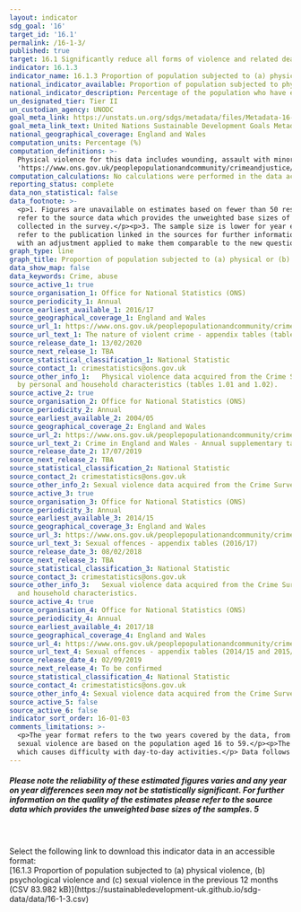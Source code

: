 ```yaml
---
layout: indicator
sdg_goal: '16'
target_id: '16.1'
permalink: /16-1-3/
published: true
target: 16.1 Significantly reduce all forms of violence and related death rates everywhere
indicator: 16.1.3
indicator_name: 16.1.3 Proportion of population subjected to (a) physical violence, (b) psychological violence and (c) sexual violence in the previous 12 months
national_indicator_available: Proportion of population subjected to physical and sexual violence in the previous 12 months
national_indicator_description: Percentage of the population who have experienced physical violence and/or sexual violence in the last 12 months. 
un_designated_tier: Tier II
un_custodian_agency: UNODC
goal_meta_link: https://unstats.un.org/sdgs/metadata/files/Metadata-16-01-03.pdf
goal_meta_link_text: United Nations Sustainable Development Goals Metadata (PDF 217 KB)
national_geographical_coverage: England and Wales
computation_units: Percentage (%)
computation_definitions: >-
  Physical violence for this data includes wounding, assault with minor injury and assault without injury. Sexual violence for this data refers to any sexual violence, including attempts. For details of the CSEW, see the <a href=
  'https://www.ons.gov.uk/peoplepopulationandcommunity/crimeandjustice/methodologies/userguidetocrimestatisticsforenglandandwales'>User guide to crime statistics for England and Wales.</a>
computation_calculations: No calculations were performed in the data acquisition of this indicator as appropriate data was readily available in the final format specified by this indicator.
reporting_status: complete
data_non_statistical: false
data_footnote: >-
  <p>1. Figures are unavailable on estimates based on fewer than 50 respondents.</p><p>2. Please note the reliability of these estimated figures varies and any year on year differences seen may not be statistically significant. For further information on the quality of the estimates please
  refer to the source data which provides the unweighted base sizes of the samples.</p><p>Physical violence - 1. Physical violence includes wounding, assault with minor injury and assault without injury.</p><p>2. Data broken down by income is not available for 18/19 as this data was not
  collected in the survey.</p><p>3. The sample size is lower for year ending March 2018 and March 2019 due to use of a split-sample experiment.</p><p>Sexual violence - 1. The sample size is lower between 2010/11 and 2012/13 due to use of a split-sample experiment in these years. Please
  refer to the publication linked in the sources for further information.</p><p>2. New questions were introduced into the survey in 2012/13, and estimates from this year onwards are calculated using these new questions. Estimates for earlier years are calculated from the original questions
  with an adjustment applied to make them comparable to the new questions.</p>
graph_type: line
graph_title: Proportion of population subjected to (a) physical or (b) sexual violence in the last 12 months
data_show_map: false
data_keywords: Crime, abuse
source_active_1: true
source_organisation_1: Office for National Statistics (ONS)
source_periodicity_1: Annual
source_earliest_available_1: 2016/17
source_geographical_coverage_1: England and Wales
source_url_1: https://www.ons.gov.uk/peoplepopulationandcommunity/crimeandjustice/datasets/thenatureofviolentcrimeappendixtables
source_url_text_1: The nature of violent crime - appendix tables (tables 1 and 2).
source_release_date_1: 13/02/2020
source_next_release_1: TBA
source_statistical_classification_1: National Statistic
source_contact_1: crimestatistics@ons.gov.uk
source_other_info_1:   Physical violence data acquired from the Crime Survey for England and Wales. See the [nature of violent crime - appendix tables](https://www.ons.gov.uk/peoplepopulationandcommunity/crimeandjustice/datasets/appendixtablesfocusonviolentcrimeandsexualoffences) for 2014/15 and 2015/16 data
  by personal and household characteristics (tables 1.01 and 1.02).
source_active_2: true
source_organisation_2: Office for National Statistics (ONS)
source_periodicity_2: Annual
source_earliest_available_2: 2004/05
source_geographical_coverage_2: England and Wales
source_url_2: https://www.ons.gov.uk/peoplepopulationandcommunity/crimeandjustice/datasets/crimeinenglandandwalesannualsupplementarytables
source_url_text_2: Crime in England and Wales - Annual supplementary tables
source_release_date_2: 17/07/2019
source_next_release_2: TBA
source_statistical_classification_2: National Statistic
source_contact_2: crimestatistics@ons.gov.uk
source_other_info_2: Sexual violence data acquired from the Crime Survey for England and Wales (Supplementary tables S41b and S42b).
source_active_3: true
source_organisation_3: Office for National Statistics (ONS)
source_periodicity_3: Annual
source_earliest_available_3: 2014/15
source_geographical_coverage_3: England and Wales
source_url_3: https://www.ons.gov.uk/peoplepopulationandcommunity/crimeandjustice/datasets/sexualoffencesappendixtables
source_url_text_3: Sexual offences - appendix tables (2016/17)
source_release_date_3: 08/02/2018
source_next_release_3: TBA
source_statistical_classification_3: National Statistic
source_contact_3: crimestatistics@ons.gov.uk
source_other_info_3:   Sexual violence data acquired from the Crime Survey for England and Wales. See the [Sexual offences - appendix tables](https://www.ons.gov.uk/peoplepopulationandcommunity/crimeandjustice/datasets/appendixtablesfocusonviolentcrimeandsexualoffences) for 2014/15 and 2015/16 data by personal
  and household characteristics.
source_active_4: true
source_organisation_4: Office for National Statistics (ONS)
source_periodicity_4: Annual
source_earliest_available_4: 2017/18
source_geographical_coverage_4: England and Wales
source_url_4: https://www.ons.gov.uk/peoplepopulationandcommunity/crimeandjustice/adhocs/10458percentageofadultsaged16to59whowerevictimsofsexualassaultincludingattemptsinthelastyearbyselectedpersonalorhouseholdcharacteristicsandsexyearendingmarch2018csew
source_url_text_4: Sexual offences - appendix tables (2014/15 and 2015/16)
source_release_date_4: 02/09/2019
source_next_release_4: To be confirmed
source_statistical_classification_4: National Statistic
source_contact_4: crimestatistics@ons.gov.uk
source_other_info_4: Sexual violence data acquired from the Crime Survey for England and Wales.
source_active_5: false
source_active_6: false
indicator_sort_order: 16-01-03
comments_limitations: >-
  <p>The year format refers to the two years covered by the data, from April of the first year to March of the following year. For example, 2018/19 covers the period of April 2018 to March 2019.</p><p>Figures on physical violence are based on the population aged 16 and above. Figures on
  sexual violence are based on the population aged 16 to 59.</p><p>The definition of disability used is consistent with the core definition of disability under the Equality Act 2010. A person is considered to have a disability if they have a long-standing illness, disability or impairment
  which causes difficulty with day-to-day activities.</p> Data follows the UN specification for this indicator. This indicator has been identified in collaboration with topic experts.
---
```

<h5>Please note the reliability of these estimated figures varies and any year on year differences seen may not be statistically significant. For further information on the quality of the estimates please refer to the source data which provides the unweighted base sizes of the samples. 5</h5><br><br>Select the following link to download this indicator data in an accessible format:<br>[16.1.3 Proportion of population subjected to (a) physical violence, (b) psychological violence and (c) sexual violence in the previous 12 months (CSV 83.982 kB)](https://sustainabledevelopment-uk.github.io/sdg-data/data/16-1-3.csv)